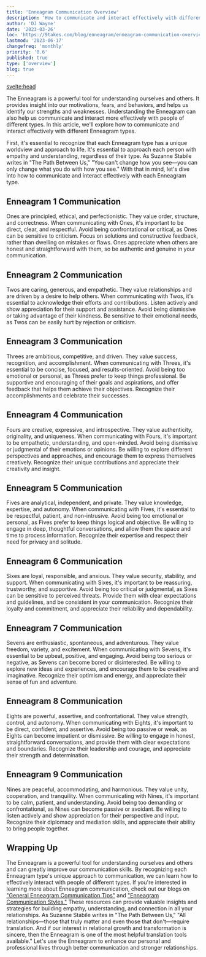 ```yaml
---
title: 'Enneagram Communication Overview'
description: 'How to communicate and interact effectively with different Enneagram types'
author: 'DJ Wayne'
date: '2023-03-26'
loc: 'https://9takes.com/blog/enneagram/enneagram-communication-overview'
lastmod: '2023-06-17'
changefreq: 'monthly'
priority: '0.6'
published: true
type: ['overview']
blog: true
---
```


<svelte:head>

<!-- <meta property="og:image" content="" /> -->
  <link rel="canonical" href="https://9takes.com/blog/enneagram/enneagram-communication-overview">
</svelte:head>

<p class="firstLetter">The Enneagram is a powerful tool for understanding ourselves and others. It provides insight into our motivations, fears, and behaviors, and helps us identify our strengths and weaknesses. Understanding the Enneagram can also help us communicate and interact more effectively with people of different types. In this article, we'll explore how to communicate and interact effectively with different Enneagram types.</p>

First, it's essential to recognize that each Enneagram type has a unique worldview and approach to life. It's essential to approach each person with empathy and understanding, regardless of their type. As Suzanne Stabile writes in "The Path Between Us," "You can't change how you see—you can only change what you do with how you see." With that in mind, let's dive into how to communicate and interact effectively with each Enneagram type.

## Enneagram 1 Communication

Ones are principled, ethical, and perfectionistic. They value order, structure, and correctness. When communicating with Ones, it's important to be direct, clear, and respectful. Avoid being confrontational or critical, as Ones can be sensitive to criticism. Focus on solutions and constructive feedback, rather than dwelling on mistakes or flaws. Ones appreciate when others are honest and straightforward with them, so be authentic and genuine in your communication.

## Enneagram 2 Communication

Twos are caring, generous, and empathetic. They value relationships and are driven by a desire to help others. When communicating with Twos, it's essential to acknowledge their efforts and contributions. Listen actively and show appreciation for their support and assistance. Avoid being dismissive or taking advantage of their kindness. Be sensitive to their emotional needs, as Twos can be easily hurt by rejection or criticism.

## Enneagram 3 Communication

Threes are ambitious, competitive, and driven. They value success, recognition, and accomplishment. When communicating with Threes, it's essential to be concise, focused, and results-oriented. Avoid being too emotional or personal, as Threes prefer to keep things professional. Be supportive and encouraging of their goals and aspirations, and offer feedback that helps them achieve their objectives. Recognize their accomplishments and celebrate their successes.

## Enneagram 4 Communication

Fours are creative, expressive, and introspective. They value authenticity, originality, and uniqueness. When communicating with Fours, it's important to be empathetic, understanding, and open-minded. Avoid being dismissive or judgmental of their emotions or opinions. Be willing to explore different perspectives and approaches, and encourage them to express themselves creatively. Recognize their unique contributions and appreciate their creativity and insight.

## Enneagram 5 Communication

Fives are analytical, independent, and private. They value knowledge, expertise, and autonomy. When communicating with Fives, it's essential to be respectful, patient, and non-intrusive. Avoid being too emotional or personal, as Fives prefer to keep things logical and objective. Be willing to engage in deep, thoughtful conversations, and allow them the space and time to process information. Recognize their expertise and respect their need for privacy and solitude.

## Enneagram 6 Communication

Sixes are loyal, responsible, and anxious. They value security, stability, and support. When communicating with Sixes, it's important to be reassuring, trustworthy, and supportive. Avoid being too critical or judgmental, as Sixes can be sensitive to perceived threats. Provide them with clear expectations and guidelines, and be consistent in your communication. Recognize their loyalty and commitment, and appreciate their reliability and dependability.

## Enneagram 7 Communication

Sevens are enthusiastic, spontaneous, and adventurous. They value freedom, variety, and excitement. When communicating with Sevens, it's essential to be upbeat, positive, and engaging. Avoid being too serious or negative, as Sevens can become bored or disinterested. Be willing to explore new ideas and experiences, and encourage them to be creative and imaginative. Recognize their optimism and energy, and appreciate their sense of fun and adventure.

## Enneagram 8 Communication

Eights are powerful, assertive, and confrontational. They value strength, control, and autonomy. When communicating with Eights, it's important to be direct, confident, and assertive. Avoid being too passive or weak, as Eights can become impatient or dismissive. Be willing to engage in honest, straightforward conversations, and provide them with clear expectations and boundaries. Recognize their leadership and courage, and appreciate their strength and determination.

## Enneagram 9 Communication

Nines are peaceful, accommodating, and harmonious. They value unity, cooperation, and tranquility. When communicating with Nines, it's important to be calm, patient, and understanding. Avoid being too demanding or confrontational, as Nines can become passive or avoidant. Be willing to listen actively and show appreciation for their perspective and input. Recognize their diplomacy and mediation skills, and appreciate their ability to bring people together.

## Wrapping Up

The Enneagram is a powerful tool for understanding ourselves and others and can greatly improve our communication skills. By recognizing each Enneagram type's unique approach to communication, we can learn how to effectively interact with people of different types. If you're interested in learning more about Enneagram communication, check out our blogs on <a href="enneagram-communication-tips" >"General Enneagram Communication Tips"</a> and <a href="enneagram-communication-styles" >"Enneagram Communication Styles."</a> These resources can provide valuable insights and strategies for building empathy, understanding, and connection in all your relationships. As Suzanne Stabile writes in "The Path Between Us," "All relationships—those that truly matter and even those that don't—require translation. And if our interest in relational growth and transformation is sincere, then the Enneagram is one of the most helpful translation tools available." Let's use the Enneagram to enhance our personal and professional lives through better communication and stronger relationships.

<div>
<script type="application/ld+json">{
  "@context": "http://schema.org",
  "@graph": [
    {
      "@type": "Article",
      "articleBody": "The Enneagram is a powerful tool for understanding ourselves and others. It provides insight into our motivations, fears, and behaviors, and helps us identify our strengths and weaknesses. Understanding the Enneagram can also help us communicate and interact more effectively with people of different types. In this article, we'll explore how to communicate and interact effectively with different Enneagram types. First, it's essential to recognize that each Enneagram type has a unique worldview and approach to life. It's essential to approach each person with empathy and understanding, regardless of their type. As Suzanne Stabile writes in 'The Path Between Us,'' 'You can't change how you see—you can only change what you do with how you see.' With that in mind, let's dive into how to communicate and interact effectively with each Enneagram type.",
      "author": {
        "@type": "Person",
        "name": "DJ Wayne"
      },
      "dateModified": {
        "@type": "Date",
        "@value": "2023-03-26"
      },
      "datePublished": {
        "@type": "Date",
        "@value": "2023-03-25"
      },
      "description": "Learn how to effectively communicate and interact with different Enneagram types. This article provides valuable insights and strategies for building empathy, understanding, and connection in all your relationships.",
      "headline": "How to communicate and interact effectively with different Enneagram types",
      "mainEntityOfPage": {
        "@type": "WebPage",
        "url": {
          "@id": "https://9takes.com/blog/enneagram/communication-overview"
        }
      },
      "publisher": {
        "@type": "Organization",
        "logo": {
          "@type": "ImageObject",
          "url": {
            "@id": "https://9takes.com/brand/darkRubix.png"
          }
        },
        "name": "9takes"
      }
    },
    {
      "@type": "Person",
      "jobTitle": "Author",
      "name": "Suzanne Stabile",
      "description": "Suzanne Stabile is a highly sought after speaker and teacher, known for her engaging laugh, personal vulnerability, and creative approach to Enneagram instruction. As an internationally recognized Enneagram Master, Suzanne has conducted over 500 Enneagram workshops over the past 25 years.",
      "sameAs": [
        {
          "@id": "https://www.instagram.com/suzannestabile/"
        },
        {
          "@id": "https://twitter.com/SuzanneStabile"
        },
        {
          "@id": "https://suzannestabile.com/"
        }
      ],
      "url": {
        "@id": "https://suzannestabile.com/"
      }
    }
  ]
}
</script>
</div>
